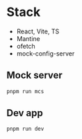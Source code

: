 # Stack
- React, Vite, TS
- Mantine
- ofetch
- mock-config-server

## Mock server
```bash
pnpm run mcs
```

## Dev app
```bash
pnpm run dev
```
